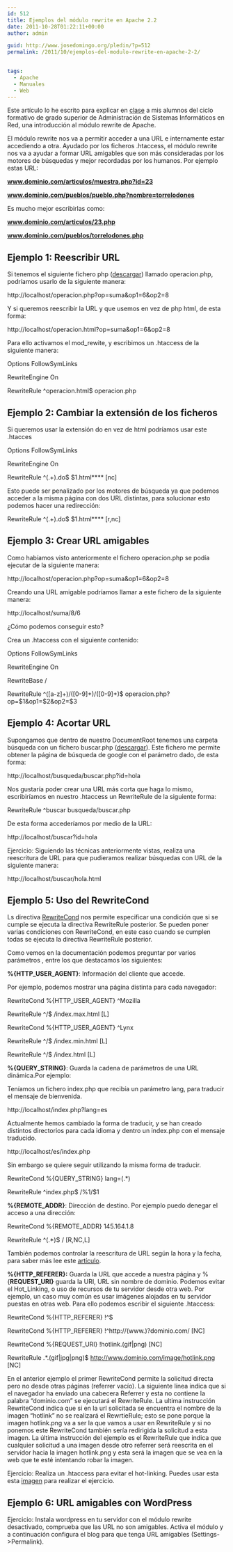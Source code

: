 ```yaml
---
id: 512
title: Ejemplos del módulo rewrite en Apache 2.2
date: 2011-10-28T01:22:11+00:00
author: admin

guid: http://www.josedomingo.org/pledin/?p=512
permalink: /2011/10/ejemplos-del-modulo-rewrite-en-apache-2-2/

  
tags:
  - Apache
  - Manuales
  - Web
---
```

Este artículo lo he escrito para explicar en [clase](http://informatica.gonzalonazareno.org/plataforma/course/view.php?id=40) a mis alumnos del ciclo formativo de grado superior de Administración de Sistemas Informáticos en Red, una introducción al módulo rewrite de Apache.

El módulo rewrite nos va a permitir acceder a una URL e internamente estar accediendo a otra. Ayudado por los ficheros .htaccess, el módulo rewrite nos va a ayudar a formar URL amigables que son más consideradas por los motores de búsquedas y mejor recordadas por los humanos. Por ejemplo estas URL:

**www.dominio.com/articulos/muestra.php?id=23**
  
**www.dominio.com/pueblos/pueblo.php?nombre=torrelodones**

Es mucho mejor escribirlas como:

**www.dominio.com/articulos/23.php** 
  
**www.dominio.com/pueblos/torrelodones.php**

## Ejemplo 1: Reescribir URL

Si tenemos el siguiente fichero php ([descargar](http://informatica.gonzalonazareno.org/plataforma/file.php/40/php.txt)) llamado operacion.php, podríamos usarlo de la siguiente manera:

http://localhost/operacion.php?op=suma&op1=6&op2=8

Y si queremos reescribir la URL y que usemos en vez de php html, de esta forma:

http://localhost/operacion.html?op=suma&op1=6&op2=8

Para ello activamos el mod_rewite, y escribimos un .htaccess de la siguiente manera:

Options FollowSymLinks
  
RewriteEngine On
  
RewriteRule ^operacion\.html$ operacion.php

## **Ejemplo 2: Cambiar la extensión de los ficheros**

Si queremos usar la extensión do en vez de html podríamos usar este .htacces

Options FollowSymLinks
  
RewriteEngine On
  
RewriteRule ^(.+)\.do$ $1.html**** [nc]

Esto puede ser penalizado por los motores de búsqueda ya que podemos acceder a la misma página con dos URL distintas, para solucionar esto podemos hacer una redirección:

RewriteRule ^(.+)\.do$ $1.html**** [r,nc]

## **Ejemplo 3: Crear URL amigables**

Como habíamos visto anteriormente el fichero operacion.php se podía ejecutar de la siguiente manera:

http://localhost/operacion.php?op=suma&op1=6&op2=8

Creando una URL amigable podríamos llamar a este fichero de la siguiente manera:

http://localhost/suma/8/6

¿Cómo podemos conseguir esto?

Crea un .htaccess con el siguiente contenido:

Options FollowSymLinks
  
RewriteEngine On
  
RewriteBase /
  
RewriteRule ^([a-z]+)/([0-9]+)/([0-9]+)$ operacion.php?op=$1&op1=$2&op2=$3

## **Ejemplo 4: Acortar URL**

Supongamos que dentro de nuestro DocumentRoot tenemos una carpeta búsqueda con un fichero buscar.php ([descargar](http://informatica.gonzalonazareno.org/plataforma/file.php/40/buscar.txt)). Este fichero me permite obtener la página de búsqueda de google con el parámetro dado, de esta forma:

http://localhost/busqueda/buscar.php?id=hola

Nos gustaría poder crear una URL más corta que haga lo mismo, escribiríamos en nuestro .htaccess un RewriteRule de la siguiente forma:

RewriteRule ^buscar busqueda/buscar.php

De esta forma accederíamos por medio de la URL:

http://localhost/buscar?id=hola

Ejercicio: Siguiendo las técnicas anteriormente vistas, realiza una reescritura de URL para que pudieramos realizar búsquedas con URL de la siguiente manera:

http://localhost/buscar/hola.html

## **Ejemplo 5: Uso del RewriteCond**

Ls directiva [RewriteCond](http://httpd.apache.org/docs/2.0/mod/mod_rewrite.html#rewritecond) nos permite especificar una condición que si se cumple se ejecuta la directiva RewriteRule posterior. Se pueden poner varias condiciones con RewriteCond, en este caso cuando se cumplen todas se ejecuta la directiva RewriteRule posterior.

Como vemos en la documentación podemos preguntar por varios parámetros , entre los que destacamos los siguientes:

**%{HTTP\_USER\_AGENT}**: Información del cliente que accede.
  
Por ejemplo, podemos mostrar una página distinta para cada navegador:

RewriteCond %{HTTP\_USER\_AGENT} ^Mozilla
  
RewriteRule ^/$ /index.max.html [L]

RewriteCond %{HTTP\_USER\_AGENT} ^Lynx
  
RewriteRule ^/$ /index.min.html [L]

RewriteRule ^/$ /index.html [L]

**%{QUERY_STRING}**: Guarda la cadena de parámetros de una URL dinámica.Por ejemplo:

Teníamos un fichero index.php que recibía un parámetro lang, para traducir el mensaje de bienvenida.

http://localhost/index.php?lang=es

Actualmente hemos cambiado la forma de traducir, y se han creado distintos directorios para cada idioma y dentro un index.php con el mensaje traducido.

http://localhost/es/index.php

Sin embargo se quiere seguir utilizando la misma forma de traducir.

RewriteCond %{QUERY_STRING} lang=(.*)
  
RewriteRule ^index\.php$ /%1/$1

**%{REMOTE_ADDR}**: Dirección de destino. Por ejemplo puedo denegar el acceso a una dirección:

RewriteCond %{REMOTE_ADDR} 145.164.1.8
  
RewriteRule ^(.*)$ / [R,NC,L]

También podemos controlar la reescritura de URL según la hora y la fecha, para saber más lee este [artículo](http://www.askapache.com/htaccess/time_hour-rewritecond-time.html).

**%{HTTP_REFERER}:** Guarda la URL que accede a nuestra página y %{**REQUEST_URI}** guarda la URI, URL sin nombre de dominio. Podemos evitar el Hot_Linking, o uso de recursos de tu servidor desde otra web. Por ejemplo, un caso muy común es usar imágenes alojadas en tu servidor puestas en otras web. Para ello podemos escribir el siguiente .htaccess:

RewriteCond %{HTTP_REFERER} !^$
  
RewriteCond %{HTTP_REFERER} !^http://(www\.)?dominio\.com/ [NC]
  
RewriteCond %{REQUEST_URI} !hotlink\.(gif|png) [NC]
  
RewriteRule .*\.(gif|jpg|png)$ http://www.dominio.com/image/hotlink.png [NC]

En el anterior ejemplo el primer RewriteCond permite la solicitud directa pero no desde otras páginas (referrer vacío). La siguiente línea indica que si el navegador ha enviado una cabecera Referrer y esta no contiene la palabra &#8220;dominio.com&#8221; se ejecutará el RewriteRule. La ultima instrucción RewriteCond indica que si en la url solicitada se encuentra el nombre de la imagen &#8220;hotlink&#8221; no se realizará el RewrtieRule; esto se pone porque la imagen hotlink.png va a ser la que vamos a usar en RewriteRule y si no ponemos este RewriteCond también sería redirigida la solicitud a esta imagen. La última instrucción del ejemplo es el RewriteRule que indica que cualquier solicitud a una imagen desde otro referrer será reescrita en el servidor hacia la imagen hotlink.png y esta será la imagen que se vea en la web que te esté intentando robar la imagen.

Ejercicio: Realiza un .htaccess para evitar el hot-linking. Puedes usar esta esta [imagen](http://informatica.gonzalonazareno.org/plataforma/file.php/40/hotlink.gif) para realizar el ejercicio.

## **Ejemplo 6: URL amigables con WordPress**

Ejercicio: Instala wordpress en tu servidor con el módulo rewrite desactivado, comprueba que las URL no son amigables. Activa el módulo y a continuación configura el blog para que tenga URL amigables (Settings->Permalink).

<!-- AddThis Advanced Settings generic via filter on the_content -->

<!-- AddThis Share Buttons generic via filter on the_content -->